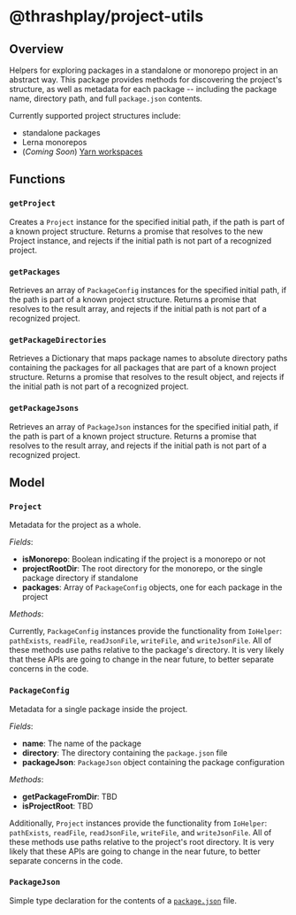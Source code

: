# @thrashplay/project-utils

## Overview
Helpers for exploring packages in a standalone or monorepo project in an abstract way.
This package provides methods for discovering the project's structure, as well as metadata
for each package -- including the package name, directory path, and full `package.json`
contents.

Currently supported project structures include:
- standalone packages
- Lerna monorepos
- (*Coming Soon*) [Yarn workspaces](https://github.com/thrashplay/incubator-node/issues/1)

## Functions

### `getProject`
Creates a `Project` instance for the specified initial path, if the path is part
of a known project structure. Returns a promise that resolves to the new Project
instance, and rejects if the initial path is not part of a recognized project.

### `getPackages`
 Retrieves an array of `PackageConfig` instances for the specified initial path, 
 if the path is part of a known project structure. Returns a promise that resolves 
 to the result array, and rejects if the initial path is not part of a recognized 
 project.

### `getPackageDirectories`
Retrieves a Dictionary that maps package names to absolute directory paths containing
the packages for all packages that are part of a known project structure. Returns a 
promise that resolves to the result object, and rejects if the initial path is not part 
of a recognized project.

### `getPackageJsons`
Retrieves an array of `PackageJson` instances for the specified initial path, 
if the path is part of a known project structure. Returns a promise that resolves 
to the result array, and rejects if the initial path is not part of a recognized 
project.

## Model

### `Project`

Metadata for the project as a whole.

*Fields*:
- **isMonorepo**: Boolean indicating if the project is a monorepo or not
- **projectRootDir**: The root directory for the monorepo, or the single package directory if standalone
- **packages**: Array of `PackageConfig` objects, one for each package in the project

*Methods*:

Currently, `PackageConfig` instances provide the functionality from `IoHelper`: `pathExists`, `readFile`, `readJsonFile`,
`writeFile`, and `writeJsonFile`. All of these methods use paths relative to the package's directory. 
It is very likely that these APIs are going to change in the near future, to better separate concerns
in the code.

### `PackageConfig`

Metadata for a single package inside the project.

*Fields*:
- **name**: The name of the package
- **directory**: The directory containing the `package.json` file
- **packageJson**: `PackageJson` object containing the package configuration

*Methods*:
- **getPackageFromDir**: TBD
- **isProjectRoot**: TBD

Additionally, `Project` instances provide the functionality from `IoHelper`: `pathExists`, `readFile`, `readJsonFile`,
`writeFile`, and `writeJsonFile`. All of these methods use paths relative to the project's root directory. 
It is very likely that these APIs are going to change in the near future, to better separate concerns
in the code.

### `PackageJson`
Simple type declaration for the contents of a [`package.json`](https://docs.npmjs.com/files/package.json) file.